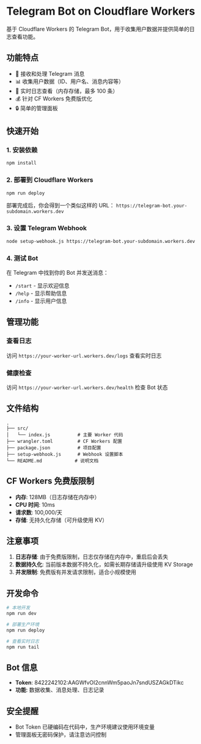 # Telegram Bot on Cloudflare Workers

基于 Cloudflare Workers 的 Telegram Bot，用于收集用户数据并提供简单的日志查看功能。

## 功能特点

- 🤖 接收和处理 Telegram 消息
- 📊 收集用户数据（ID、用户名、消息内容等）
- 📝 实时日志查看（内存存储，最多 100 条）
- 💰 针对 CF Workers 免费版优化
- 🔒 简单的管理面板

## 快速开始

### 1. 安装依赖

```bash
npm install
```

### 2. 部署到 Cloudflare Workers

```bash
npm run deploy
```

部署完成后，你会得到一个类似这样的 URL：
`https://telegram-bot.your-subdomain.workers.dev`

### 3. 设置 Telegram Webhook

```bash
node setup-webhook.js https://telegram-bot.your-subdomain.workers.dev
```

### 4. 测试 Bot

在 Telegram 中找到你的 Bot 并发送消息：
- `/start` - 显示欢迎信息
- `/help` - 显示帮助信息  
- `/info` - 显示用户信息

## 管理功能

### 查看日志
访问 `https://your-worker-url.workers.dev/logs` 查看实时日志

### 健康检查
访问 `https://your-worker-url.workers.dev/health` 检查 Bot 状态

## 文件结构

```
.
├── src/
│   └── index.js          # 主要 Worker 代码
├── wrangler.toml         # CF Workers 配置
├── package.json          # 项目配置
├── setup-webhook.js      # Webhook 设置脚本
└── README.md            # 说明文档
```

## CF Workers 免费版限制

- **内存**: 128MB（日志存储在内存中）
- **CPU 时间**: 10ms
- **请求数**: 100,000/天
- **存储**: 无持久化存储（可升级使用 KV）

## 注意事项

1. **日志存储**: 由于免费版限制，日志仅存储在内存中，重启后会丢失
2. **数据持久化**: 当前版本数据不持久化，如需长期存储请升级使用 KV Storage
3. **并发限制**: 免费版有并发请求限制，适合小规模使用

## 开发命令

```bash
# 本地开发
npm run dev

# 部署生产环境
npm run deploy

# 查看实时日志
npm run tail
```

## Bot 信息

- **Token**: 8422242102:AAGWfvOI2cnnWm5paoJn7sndUSZAGkDTikc
- **功能**: 数据收集、消息处理、日志记录

## 安全提醒

- Bot Token 已硬编码在代码中，生产环境建议使用环境变量
- 管理面板无密码保护，请注意访问控制
